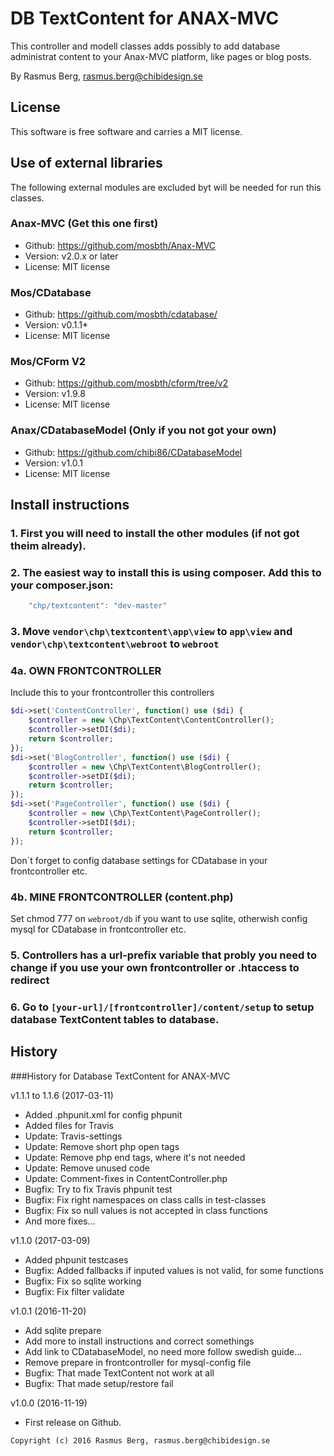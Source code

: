 DB TextContent for ANAX-MVC
===========================

This controller and modell classes adds possibly to add database administrat content to your Anax-MVC platform, like pages or blog posts.

By Rasmus Berg, rasmus.berg@chibidesign.se


License
------------------

This software is free software and carries a MIT license.


Use of external libraries
-----------------------------------

The following external modules are excluded byt will be needed for run this classes.

### Anax-MVC (Get this one first)
* Github: https://github.com/mosbth/Anax-MVC
* Version: v2.0.x or later
* License: MIT license

### Mos/CDatabase
* Github: https://github.com/mosbth/cdatabase/
* Version: v0.1.1*
* License: MIT license

### Mos/CForm V2
* Github: https://github.com/mosbth/cform/tree/v2
* Version: v1.9.8
* License: MIT license

### Anax/CDatabaseModel (Only if you not got your own)
* Github: https://github.com/chibi86/CDatabaseModel
* Version: v1.0.1
* License: MIT license

Install instructions
--------------------

### 1. First you will need to install the other modules (if not got theim already). 

### 2. The easiest way to install this is using composer. Add this to your composer.json: 

```javascript
    "chp/textcontent": "dev-master"
```

### 3. Move `vendor\chp\textcontent\app\view` to `app\view` and `vendor\chp\textcontent\webroot` to `webroot`

### 4a. OWN FRONTCONTROLLER

Include this to your frontcontroller this controllers 

```php
$di->set('ContentController', function() use ($di) {
    $controller = new \Chp\TextContent\ContentController();
    $controller->setDI($di);
    return $controller;
});
$di->set('BlogController', function() use ($di) {
    $controller = new \Chp\TextContent\BlogController();
    $controller->setDI($di);
    return $controller;
});
$di->set('PageController', function() use ($di) {
    $controller = new \Chp\TextContent\PageController();
    $controller->setDI($di);
    return $controller;
});
```

Don`t forget to config database settings for CDatabase in your frontcontroller etc.

### 4b. MINE FRONTCONTROLLER (content.php)

Set chmod 777 on `webroot/db` if you want to use sqlite, otherwish config mysql for CDatabase in frontcontroller etc.

### 5. Controllers has a url-prefix variable that probly you need to change if you use your own frontcontroller or .htaccess to redirect

### 6. Go to `[your-url]/[frontcontroller]/content/setup` to setup database TextContent tables to database. 


History
-----------------------------------

###History for Database TextContent for ANAX-MVC 

v1.1.1 to 1.1.6 (2017-03-11)

* Added .phpunit.xml for config phpunit
* Added files for Travis
* Update: Travis-settings
* Update: Remove short php open tags
* Update: Remove php end tags, where it's not needed
* Update: Remove unused code
* Update: Comment-fixes in ContentController.php
* Bugfix: Try to fix Travis phpunit test
* Bugfix: Fix right namespaces on class calls in test-classes
* Bugfix: Fix so null values is not accepted in class functions
* And more fixes...

v1.1.0 (2017-03-09)

* Added phpunit testcases
* Bugfix: Added fallbacks if inputed values is not valid, for some functions
* Bugfix: Fix so sqlite working
* Bugfix: Fix filter validate

v1.0.1 (2016-11-20)

* Add sqlite prepare
* Add more to install instructions and correct somethings
* Add link to CDatabaseModel, no need more follow swedish guide...
* Remove prepare in frontcontroller for mysql-config file
* Bugfix: That made TextContent not work at all
* Bugfix: That made setup/restore fail

v1.0.0 (2016-11-19)

* First release on Github.



```
Copyright (c) 2016 Rasmus Berg, rasmus.berg@chibidesign.se
```
